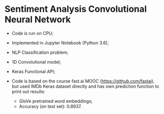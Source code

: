 # Sentiment Analysis Convolutional Neural Network 
- Code is run on CPU;
- Implemented in Jupyter Notebook (Python 3.6);
- NLP Classification problem;

- 1D Convolutional model;
- Keras Functional API;

- Code is based on the course fast.ai MOOC (https://github.com/fastai), but used IMDb Keras dataset directly and has own prediction function to print out results:
    - GloVe pretrained word embeddings;
    - Accuracy (on test set): 0.8937.
